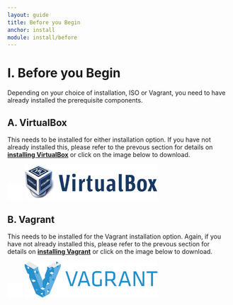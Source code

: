 ```yaml
---
layout: guide
title: Before you Begin
anchor: install
module: install/before
---
```


# I. Before you Begin

Depending on your choice of installation, ISO or Vagrant, you need to have already installed the prerequisite components.

## A. VirtualBox

This needs to be installed for either installation option.  If you have not already installed this, please refer to the prevous section for details on [**installing VirtualBox**](../overview/deployment.html#VirtualBox) or click on the image below to download.

<img src="/images/docs/install/indent.png" width="35"> <!--- indent 35 pixels --->
[<img src="/images/docs/install/virtualbox.png" width="300">](http://virtualbox.org)

## B. Vagrant

This needs to be installed for the Vagrant installation option.  Again, if you have not already installed this, please refer to the prevous section for details on [**installing Vagrant**](../overview/deployment.html#Vagrant) or click on the image below to download.

<img src="/images/docs/install/indent.png" width="35"> <!--- indent 35 pixels --->
[<img src="/images/docs/install/vagrant.png" width="300">](http://vagrantup.com)
